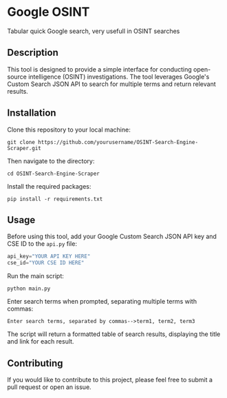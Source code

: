 # Google OSINT
Tabular quick Google search, very usefull in OSINT searches


## Description
This tool is designed to provide a simple interface for conducting open-source intelligence (OSINT) investigations. The tool leverages Google's Custom Search JSON API to search for multiple terms and return relevant results.

## Installation
Clone this repository to your local machine:
```
git clone https://github.com/yourusername/OSINT-Search-Engine-Scraper.git
```
Then navigate to the directory:
```
cd OSINT-Search-Engine-Scraper
```
Install the required packages:
```
pip install -r requirements.txt
```

## Usage
Before using this tool, add your Google Custom Search JSON API key and CSE ID to the `api.py` file:
```python
api_key="YOUR API KEY HERE"
cse_id="YOUR CSE ID HERE"
```
Run the main script:
```
python main.py
```
Enter search terms when prompted, separating multiple terms with commas:
```
Enter search terms, separated by commas-->term1, term2, term3
```
The script will return a formatted table of search results, displaying the title and link for each result.

## Contributing
If you would like to contribute to this project, please feel free to submit a pull request or open an issue.
